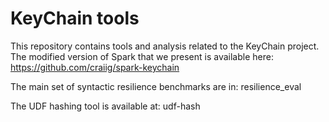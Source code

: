 # KeyChain tools
This repository contains tools and analysis related to the KeyChain project.
The modified version of Spark that we present is available here:
https://github.com/craiig/spark-keychain

The main set of syntactic resilience benchmarks are in:  resilience_eval

The UDF hashing tool is available at: udf-hash
